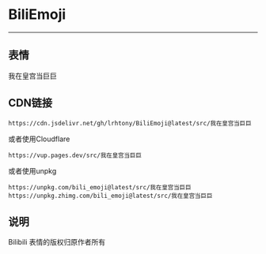 # BiliEmoji
---
## 表情
我在皇宫当巨巨
## CDN链接
```
https://cdn.jsdelivr.net/gh/lrhtony/BiliEmoji@latest/src/我在皇宫当巨巨
```
或者使用Cloudflare
```
https://vup.pages.dev/src/我在皇宫当巨巨
```
或者使用unpkg
```
https://unpkg.com/bili_emoji@latest/src/我在皇宫当巨巨
https://unpkg.zhimg.com/bili_emoji@latest/src/我在皇宫当巨巨
```
## 说明
Bilibili 表情的版权归原作者所有
